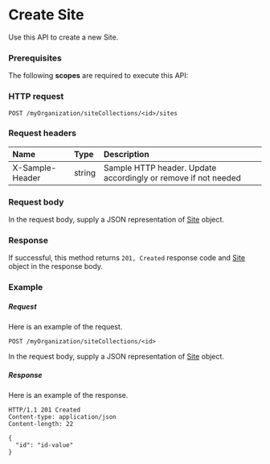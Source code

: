 # Create Site

Use this API to create a new Site.
### Prerequisites
The following **scopes** are required to execute this API: 
### HTTP request
<!-- { "blockType": "ignored" } -->
```http
POST /myOrganization/siteCollections/<id>/sites

```
### Request headers
| Name       | Type | Description|
|:---------------|:--------|:----------|
| X-Sample-Header  | string  | Sample HTTP header. Update accordingly or remove if not needed|

### Request body
In the request body, supply a JSON representation of [Site](../resources/site.md) object.


### Response
If successful, this method returns `201, Created` response code and [Site](../resources/site.md) object in the response body.

### Example
##### Request
Here is an example of the request.
<!-- {
  "blockType": "request",
  "name": "create_site_from_sitecollection"
}-->
```http
POST /myOrganization/siteCollections/<id>
```
In the request body, supply a JSON representation of [Site](../resources/site.md) object.
##### Response
Here is an example of the response.
<!-- {
  "blockType": "response",
  "truncated": false,
  "@odata.type": "microsoft.graph.site"
} -->
```http
HTTP/1.1 201 Created
Content-type: application/json
Content-length: 22

{
  "id": "id-value"
}
```

<!-- uuid: 1ec6c637-d5ce-4c7c-8510-60a02b97903c
2015-10-25 13:14:09 UTC -->
<!-- {
  "type": "#page.annotation",
  "description": "Create Site",
  "keywords": "",
  "section": "documentation",
  "tocPath": ""
}-->